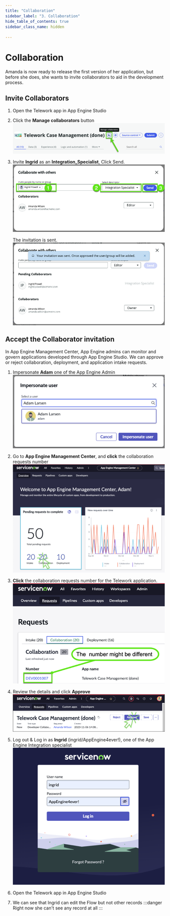 ```yaml
---
title: "Collaboration" 
sidebar_label: "3. Collaboration"
hide_table_of_contents: true
sidebar_class_name: hidden

---
```

# Collaboration

Amanda is now ready to release the first version of her application, but before she does, she wants to invite collaborators to aid in the development process.

## Invite Collaborators

<!-- 
 
1.	Login as Amanda with the credentials (amanda / AppEngine4ever!)
    ![](./images/collab_01_Login_as_Amanda.png)
-  etc -->

1. Open the Telework app in App Engine Studio


2. Click the **Manage collaborators** button
    ![](./images/collab_02_Click_Manage_Collaborators.png)


3. Invite **Ingrid** as an **Integration_Specialist**, Click <span className="button-purple">Send</span>. 
    ![](./images/collab_03_Invite_Ingrid_Integration_Specialist.png)

    The invitation is sent.
    ![](./images/collab_03_Invite_Ingrid_Integration_Specialist_result.png)

## Accept the Collaborator invitation

In App Engine Management Center, App Engine admins can monitor and govern applications developed through App Engine Studio. We can approve or reject collaboration, deployment, and application intake requests.

1. Impersonate **Adam** one of the App Engine Admin
    ![](./images/collab_04_Impersonate_Adam.png)


2. Go to **App Engine Management Center**, and **click** the collaboration requests number
    ![](./images/collab_05_AEMC_Click_Collab.png)


3. **Click** the collaboration requests number for the Telework application.
    ![](./images/collab_06_AEMC_Click_the_request.png)


4. Review the details and click **Approve**
    ![](./images/collab_07_AEMC_Approve_the_request.png)


5. Log out & Log in as **Ingrid** (ingrid/AppEngine4ever!), one of the App Engine Integration specialist
    ![](./images/collab_08_Login_as_Ingrid.png)

6. Open the Telework app in App Engine Studio


7. We can see that Ingrid can edit the Flow but not other records
:::danger
Right now she can't see any record at all
:::
